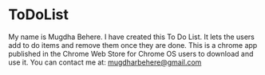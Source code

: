 # ToDoList
My name is Mugdha Behere. 
I have created this To Do List.
It lets the users add to do items and remove them once they are done.
This is a chrome app published in the Chrome Web Store for Chrome OS users to download and use it.
You can contact me at: mugdharbehere@gmail.com
